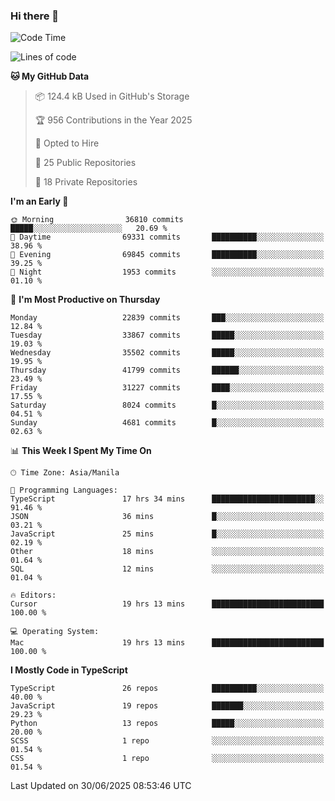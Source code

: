 ### Hi there 👋

<!--START_SECTION:waka-->
![Code Time](http://img.shields.io/badge/Code%20Time-1%2C881%20hrs%2020%20mins-blue)

![Lines of code](https://img.shields.io/badge/From%20Hello%20World%20I%27ve%20Written-67.5%20million%20lines%20of%20code-blue)

**🐱 My GitHub Data** 

> 📦 124.4 kB Used in GitHub's Storage 
 > 
> 🏆 956 Contributions in the Year 2025
 > 
> 💼 Opted to Hire
 > 
> 📜 25 Public Repositories 
 > 
> 🔑 18 Private Repositories 
 > 
**I'm an Early 🐤** 

```text
🌞 Morning                36810 commits       █████░░░░░░░░░░░░░░░░░░░░   20.69 % 
🌆 Daytime                69331 commits       ██████████░░░░░░░░░░░░░░░   38.96 % 
🌃 Evening                69845 commits       ██████████░░░░░░░░░░░░░░░   39.25 % 
🌙 Night                  1953 commits        ░░░░░░░░░░░░░░░░░░░░░░░░░   01.10 % 
```
📅 **I'm Most Productive on Thursday** 

```text
Monday                   22839 commits       ███░░░░░░░░░░░░░░░░░░░░░░   12.84 % 
Tuesday                  33867 commits       █████░░░░░░░░░░░░░░░░░░░░   19.03 % 
Wednesday                35502 commits       █████░░░░░░░░░░░░░░░░░░░░   19.95 % 
Thursday                 41799 commits       ██████░░░░░░░░░░░░░░░░░░░   23.49 % 
Friday                   31227 commits       ████░░░░░░░░░░░░░░░░░░░░░   17.55 % 
Saturday                 8024 commits        █░░░░░░░░░░░░░░░░░░░░░░░░   04.51 % 
Sunday                   4681 commits        █░░░░░░░░░░░░░░░░░░░░░░░░   02.63 % 
```


📊 **This Week I Spent My Time On** 

```text
🕑︎ Time Zone: Asia/Manila

💬 Programming Languages: 
TypeScript               17 hrs 34 mins      ███████████████████████░░   91.46 % 
JSON                     36 mins             █░░░░░░░░░░░░░░░░░░░░░░░░   03.21 % 
JavaScript               25 mins             █░░░░░░░░░░░░░░░░░░░░░░░░   02.19 % 
Other                    18 mins             ░░░░░░░░░░░░░░░░░░░░░░░░░   01.64 % 
SQL                      12 mins             ░░░░░░░░░░░░░░░░░░░░░░░░░   01.04 % 

🔥 Editors: 
Cursor                   19 hrs 13 mins      █████████████████████████   100.00 % 

💻 Operating System: 
Mac                      19 hrs 13 mins      █████████████████████████   100.00 % 
```

**I Mostly Code in TypeScript** 

```text
TypeScript               26 repos            ██████████░░░░░░░░░░░░░░░   40.00 % 
JavaScript               19 repos            ███████░░░░░░░░░░░░░░░░░░   29.23 % 
Python                   13 repos            █████░░░░░░░░░░░░░░░░░░░░   20.00 % 
SCSS                     1 repo              ░░░░░░░░░░░░░░░░░░░░░░░░░   01.54 % 
CSS                      1 repo              ░░░░░░░░░░░░░░░░░░░░░░░░░   01.54 % 
```




 Last Updated on 30/06/2025 08:53:46 UTC
<!--END_SECTION:waka-->
